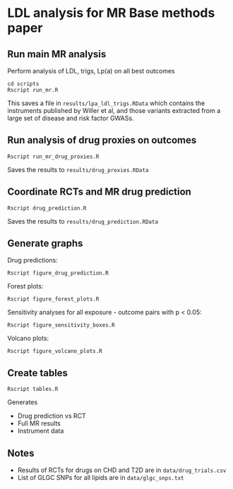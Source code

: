 # LDL analysis for MR Base methods paper


## Run main MR analysis

Perform analysis of LDL, trigs, Lp(a) on all best outcomes

```
cd scripts
Rscript run_mr.R
```

This saves a file in `results/lpa_ldl_trigs.RData` which contains the instruments published by Willer et al, and those variants extracted from a large set of disease and risk factor GWASs.


## Run analysis of drug proxies on outcomes

```
Rscript run_mr_drug_proxies.R
```

Saves the results to `results/drug_proxies.RData`


## Coordinate RCTs and MR drug prediction

```
Rscript drug_prediction.R
```

Saves the results to `results/drug_prediction.RData`

## Generate graphs

Drug predictions:

```
Rscript figure_drug_prediction.R
```

Forest plots:

```
Rscript figure_forest_plots.R
```

Sensitivity analyses for all exposure - outcome pairs with p < 0.05:

```
Rscript figure_sensitivity_boxes.R
```

Volcano plots:

```
Rscript figure_volcano_plots.R
```

## Create tables

```
Rscript tables.R
```

Generates

- Drug prediction vs RCT
- Full MR results
- Instrument data

## Notes

- Results of RCTs for drugs on CHD and T2D are in `data/drug_trials.csv`
- List of GLGC SNPs for all lipids are in `data/glgc_snps.txt`

